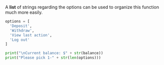 <!--title={List organization}-->

<!--badges={Python:15,Software Engineering:5}-->

<!--concepts={Lists.mdx, Elements.mdx, ForLoops.mdx, NumericalOperators.mdx, PrintStatements.mdx, Strings.mdx}-->

A **list** of strings regarding the options can be used to organize this function much more easily.

```python
options = [
  'Deposit',
  'Withdraw',
  'View last action',
  'Log out'
]

print("\nCurrent balance: $" + str(balance))
print("Please pick 1-" + str(len(options)))
```



